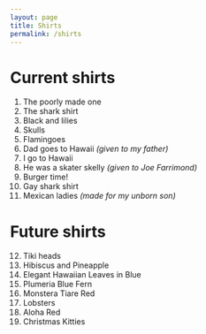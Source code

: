 ```yaml
---
layout: page
title: Shirts
permalink: /shirts
---
```


# Current shirts

1.  The poorly made one
2.  The shark shirt
3.  Black and lilies
4.  Skulls
5.  Flamingoes
6.  Dad goes to Hawaii _(given to my father)_
7.  I go to Hawaii
8.  He was a skater skelly *(given to Joe Farrimond)*
9.  Burger time!
10. Gay shark shirt
11. Mexican ladies *(made for my unborn son)* 

# Future shirts

12. Tiki heads
13. Hibiscus and Pineapple
14. Elegant Hawaiian Leaves in Blue
15. Plumeria Blue Fern
16. Monstera Tiare Red
17. Lobsters
18. Aloha Red
20. Christmas Kitties
